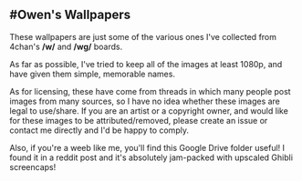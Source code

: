 #Owen's Wallpapers
---

These wallpapers are just some of the various ones I've collected from 4chan's __/w/__ and __/wg/__ boards.

As far as possible, I've tried to keep all of the images at least 1080p, and have given them simple, memorable names.

As for licensing, these have come from threads in which many people post images from many sources, so I have no idea whether these images are legal to use/share. If you are an artist or a copyright owner, and would like for these images to be attributed/removed, please create an issue or contact me directly and I'd be happy to comply.

Also, if you're a weeb like me, you'll find this Google Drive folder useful! I found it in a reddit post and it's absolutely jam-packed with upscaled Ghibli screencaps!
